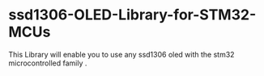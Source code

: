 # ssd1306-OLED-Library-for-STM32-MCUs
This Library will enable you to use any  ssd1306 oled with the stm32 microcontrolled family .
